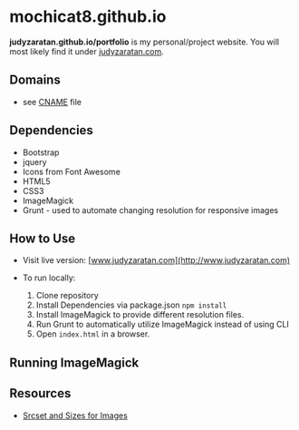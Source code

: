 mochicat8.github.io
======
**judyzaratan.github.io/portfolio** is my personal/project website. You will most likely find it under [judyzaratan.com](http://www.judyzaratan.com).

## Domains
* see [CNAME](https://github.com/judyzaratan/portfolio/blob/master/CNAME) file

## Dependencies
* Bootstrap
* jquery
* Icons from Font Awesome
* HTML5
* CSS3
* ImageMagick
* Grunt - used to automate changing resolution for responsive images

## How to Use ##
* Visit live version: [www.judyzaratan.com](http://www.judyzaratan.com)

* To run locally:
  1. Clone repository
  2. Install Dependencies via package.json
    `npm install`
  3. Install ImageMagick to provide different resolution files.  
  4. Run Grunt to automatically utilize ImageMagick instead of using CLI
  5. Open `index.html` in a browser.

## Running ImageMagick


## Resources
* [Srcset and Sizes for Images](https://ericportis.com/posts/2014/srcset-sizes/)
